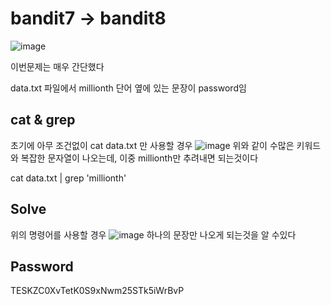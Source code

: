 # bandit7 -> bandit8
![image](https://github.com/YbSain/KaliLinux/assets/108385276/68dad35b-dce6-4f34-948a-a17eb7f73b50)

이번문제는 매우 간단했다

data.txt 파일에서 millionth 단어 옆에 있는 문장이 password임

## cat & grep
초기에 아무 조건없이 cat data.txt 만 사용할 경우 
![image](https://github.com/YbSain/KaliLinux/assets/108385276/db8ce3e5-2aa5-43ef-8608-974d419ac2b7)
위와 같이 수많은 키워드와 복잡한 문자열이 나오는데, 이중 millionth만 추려내면 되는것이다

   cat data.txt | grep 'millionth'

## Solve

위의 명령어를 사용할 경우
![image](https://github.com/YbSain/KaliLinux/assets/108385276/5e75dce5-1b86-488f-9019-b49f46c5d57d)
하나의 문장만 나오게 되는것을 알 수있다

## Password
TESKZC0XvTetK0S9xNwm25STk5iWrBvP
